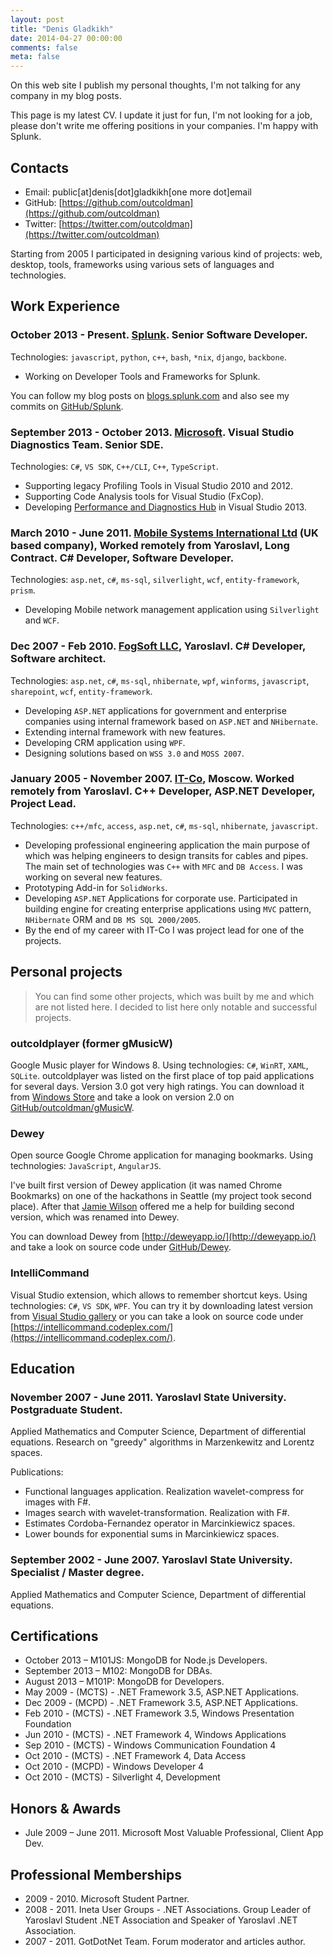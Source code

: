 ```yaml
---
layout: post
title: "Denis Gladkikh"
date: 2014-04-27 00:00:00
comments: false
meta: false
---
```


On this web site I publish my personal thoughts, I'm not talking for any company in my blog posts. 

This page is my latest CV. I update it just for fun, I'm not looking for a job, please don't write me offering positions in your companies. I'm happy with Splunk.

## Contacts

* Email: public[at]denis[dot]gladkikh[one more dot]email
* GitHub: [https://github.com/outcoldman](https://github.com/outcoldman)
* Twitter: [https://twitter.com/outcoldman](https://twitter.com/outcoldman)

Starting from 2005 I participated in designing various kind of projects: web, desktop, tools, frameworks using various sets of languages and technologies. 

## Work Experience

### October 2013 - Present. [Splunk](http://splunk.com). Senior Software Developer.

Technologies: `javascript`, `python`, `c++`, `bash`, `*nix`, `django`, `backbone`.

* Working on Developer Tools and Frameworks for Splunk.

You can follow my blog posts on [blogs.splunk.com](http://blogs.splunk.com/author/dgladkikh/) and also see my commits on [GitHub/Splunk](https://github.com/splunk).

### September 2013 - October 2013. [Microsoft](http://microsoft.com). Visual Studio Diagnostics Team. Senior SDE.

Technologies: `C#`, `VS SDK`, `C++/CLI`, `C++`, `TypeScript`.

* Supporting legacy Profiling Tools in Visual Studio 2010 and 2012. 
* Supporting Code Analysis tools for Visual Studio (FxCop).
* Developing [Performance and Diagnostics Hub](http://blogs.msdn.com/b/visualstudioalm/archive/2013/07/12/performance-and-diagnostics-hub-in-visual-studio-2013.aspx) in Visual Studio 2013.

### March 2010 - June 2011. [Mobile Systems International Ltd](http://www.msiuk.com/) (UK based company), Worked remotely from Yaroslavl, Long Contract. C# Developer, Software Developer.

Technologies: `asp.net`, `c#`, `ms-sql`, `silverlight`, `wcf`, `entity-framework`, `prism`.

* Developing Mobile network management application using `Silverlight` and `WCF`.

### Dec 2007 - Feb 2010. [FogSoft LLC](http://fogsoft.ru), Yaroslavl. C# Developer, Software architect.

Technologies: `asp.net`, `c#`, `ms-sql`, `nhibernate`, `wpf`, `winforms`, `javascript`, `sharepoint`, `wcf`, `entity-framework`.

* Developing `ASP.NET` applications for government and enterprise companies using internal framework based on `ASP.NET` and `NHibernate`. 
* Extending internal framework with new features.
* Developing CRM application using `WPF`. 
* Designing solutions based on `WSS 3.0` and `MOSS 2007`.

### January 2005 - November 2007. [IT-Co](http://it-co.ru), Moscow. Worked remotely from Yaroslavl. C++ Developer, ASP.NET Developer, Project Lead.

Technologies: `c++/mfc`, `access`, `asp.net`, `c#`, `ms-sql`, `nhibernate`, `javascript`.

* Developing professional engineering application the main purpose of which was helping engineers to design transits for cables and pipes. The main set of technologies was `C++` with `MFC` and `DB Access`. I was working on several new features.
* Prototyping Add-in for `SolidWorks`.
* Developing `ASP.NET` Applications for corporate use. Participated in building engine for creating enterprise applications using `MVC` pattern, `NHibernate` ORM and `DB MS SQL 2000/2005`.
* By the end of my career with IT-Co I was project lead for one of the projects.

## Personal projects

> You can find some other projects, which was built by me and which are not listed here. I decided to list here only notable and successful projects.

### outcoldplayer (former gMusicW)

Google Music player for Windows 8. Using technologies: `C#`, `WinRT`, `XAML`, `SQLite`. outcoldplayer was listed on the first place of top paid applications for several days. Version 3.0 got very high ratings. You can download it from [Windows Store](http://apps.microsoft.com/windows/en-us/app/outcoldplayer/939f0859-1413-4a52-9ab6-6e50405c8c2e) and take a look on version 2.0 on [GitHub/outcoldman/gMusicW](https://github.com/outcoldman/gMusicW).

### Dewey

Open source Google Chrome application for managing bookmarks. Using technologies: `JavaScript`, `AngularJS`. 

I've built first version of Dewey application (it was named Chrome Bookmarks) on one of the hackathons in Seattle (my project took second place). After that [Jamie Wilson](https://github.com/jamiewilson) offered me a help for building second version, which was renamed into Dewey. 

You can download Dewey from [http://deweyapp.io/](http://deweyapp.io/) and take a look on source code under [GitHub/Dewey](https://github.com/deweyapp).

### IntelliCommand

Visual Studio extension, which allows to remember shortcut keys. Using technologies: `C#`, `VS SDK`, `WPF`. You can try it by downloading latest version from [Visual Studio gallery](http://visualstudiogallery.msdn.microsoft.com/83f59659-abc1-4bfa-9779-42f687af0481) or you can take a look on source code under [https://intellicommand.codeplex.com/](https://intellicommand.codeplex.com/).

## Education 

### November 2007 - June 2011. Yaroslavl State University. Postgraduate Student.

Applied Mathematics and Computer Science, Department of differential equations. Research on "greedy" algorithms in Marzenkewitz and Lorentz spaces.

Publications:

* Functional languages application. Realization wavelet-compress for images with F#.
* Images search with wavelet-transformation. Realization with F#.
* Estimates Cordoba-Fernandez operator in Marcinkiewicz spaces.
* Lower bounds for exponential sums in Marcinkiewicz spaces.

### September 2002 - June 2007. Yaroslavl State University. Specialist / Master degree.

Applied Mathematics and Computer Science, Department of differential equations.

## Certifications

* October 2013 – M101JS: MongoDB for Node.js Developers.
* September 2013 – M102: MongoDB for DBAs.
* August 2013 – M101P: MongoDB for Developers.
* May 2009 - (MCTS) - .NET Framework 3.5, ASP.NET Applications.
* Dec 2009 - (MCPD) - .NET Framework 3.5, ASP.NET Applications.
* Feb 2010 - (MCTS) - .NET Framework 3.5, Windows Presentation Foundation
* Jun 2010 - (MCTS) - .NET Framework 4, Windows Applications
* Sep 2010 - (MCTS) - Windows Communication Foundation 4
* Oct 2010 - (MCTS) - .NET Framework 4, Data Access
* Oct 2010 - (MCPD) - Windows Developer 4
* Oct 2010 - (MCTS) - Silverlight 4, Development

## Honors & Awards

* Jule 2009 – June 2011. Microsoft Most Valuable Professional, Client App Dev.

## Professional Memberships

* 2009 - 2010. Microsoft Student Partner.
* 2008 - 2011. Ineta User Groups - .NET Associations. Group Leader of Yaroslavl Student .NET Association and Speaker of Yaroslavl .NET Association.
* 2007 - 2011. GotDotNet Team. Forum moderator and articles author.